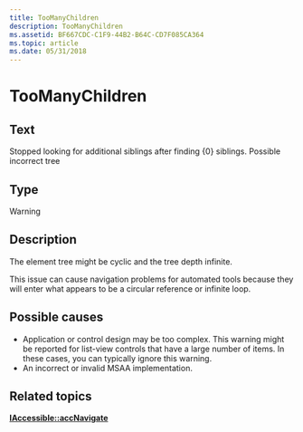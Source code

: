 ```yaml
---
title: TooManyChildren
description: TooManyChildren
ms.assetid: BF667CDC-C1F9-44B2-B64C-CD7F085CA364
ms.topic: article
ms.date: 05/31/2018
---
```


# TooManyChildren

## Text

Stopped looking for additional siblings after finding {0} siblings. Possible incorrect tree

## Type

Warning

## Description

The element tree might be cyclic and the tree depth infinite.

This issue can cause navigation problems for automated tools because they will enter what appears to be a circular reference or infinite loop.

## Possible causes

-   Application or control design may be too complex. This warning might be reported for list-view controls that have a large number of items. In these cases, you can typically ignore this warning.
-   An incorrect or invalid MSAA implementation.

## Related topics

<dl> <dt>

[**IAccessible::accNavigate**](/windows/desktop/api/Oleacc/nf-oleacc-iaccessible-accnavigate)
</dt> </dl>

 

 




